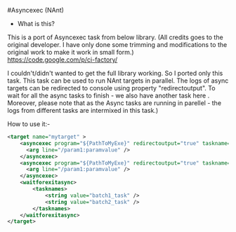 #Asyncexec (NAnt)

- What is this?

This is a port of Asyncexec task from below library. (All credits goes to the original developer. I have only done some trimming and modifications to the original work to make it work in small form.)  
https://code.google.com/p/ci-factory/

I couldn't/didn't wanted to get the full library working. So I ported only this task.  This task can be used to run NAnt targets in parallel.  The logs of async targets can be redirected to console using property "redirectoutput".   To wait for all the async tasks to finish - we also have another task here .  Moreover, please note that as the Async tasks are running in parellel - the logs from different tasks are intermixed in this task.)


How to use it:-

```xml
<target name="mytarget" >
    <asyncexec program="${PathToMyExe}" redirectoutput="true" taskname="batch1_task"  >
      <arg line="/param1:paramvalue" />
    </asyncexec>
    <asyncexec program="${PathToMyExe}" redirectoutput="true" taskname="batch2_task" >
      <arg line="/param1:paramvalue" />
    </asyncexec>
	<waitforexitasync>
		<tasknames>
			<string value="batch1_task" />
			<string value="batch2_task" />
		</tasknames>
	</waitforexitasync>
</target>
```